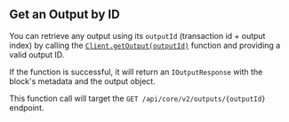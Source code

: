 ## Get an Output by ID

You can retrieve any output using its `outputId` (transaction id + output index) by calling
the [`Client.getOutput(outputId)`](./../libraries/nodejs/references/classes/Client#getoutput) function and providing a
valid output ID. 

If the function is successful, it will return an `IOutputResponse` with the block's metadata and the
output object.

This function call will target the `GET /api/core/v2/outputs/{outputId}` endpoint.